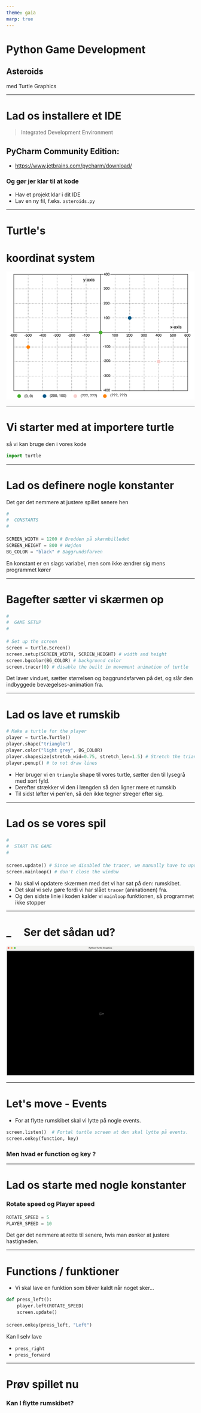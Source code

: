 ```yaml
---
theme: gaia
marp: true
---
```


# Python Game Development

## Asteroids

med Turtle Graphics

---

# Lad os installere et IDE

> Integrated Development Environment

## PyCharm Community Edition: 
- https://www.jetbrains.com/pycharm/download/

### Og gør jer klar til at kode

- Hav et projekt klar i dit IDE
- Lav en ny fil, f.eks. `asteroids.py`

---

# Turtle's 
# koordinat system

![bg contain](slide-resources/coordinate-system.svg)

---

# Vi starter med at importere turtle

så vi kan bruge den i vores kode

```python
import turtle
```

---

# Lad os definere nogle konstanter

Det gør det nemmere at justere spillet senere hen

```python
#
#  CONSTANTS
#

SCREEN_WIDTH = 1200 # Bredden på skærmbilledet
SCREEN_HEIGHT = 800 # Højden
BG_COLOR = "black" # Baggrundsfarven
```

En konstant er en slags variabel, men som ikke ændrer sig mens programmet kører

---

# Bagefter sætter vi skærmen op

```python
#
#  GAME SETUP
#

# Set up the screen
screen = turtle.Screen()
screen.setup(SCREEN_WIDTH, SCREEN_HEIGHT) # width and height
screen.bgcolor(BG_COLOR) # background color
screen.tracer(0) # disable the built in movement animation of turtle
```

Det laver vinduet, sætter størrelsen og baggrundsfarven på det, og slår den indbyggede bevægelses-animation fra.

---

# Lad os lave et rumskib

```python
# Make a turtle for the player
player = turtle.Turtle()
player.shape("triangle")
player.color("light grey", BG_COLOR)
player.shapesize(stretch_wid=0.75, stretch_len=1.5) # Stretch the triangle to be pointy
player.penup() # to not draw lines
```

- Her bruger vi en `triangle` shape til vores turtle, sætter den til lysegrå med sort fyld.
- Derefter strækker vi den i længden så den ligner mere et rumskib
- Til sidst løfter vi pen'en, så den ikke tegner streger efter sig.


---

# Lad os se vores spil

```python
#
#  START THE GAME
#

screen.update() # Since we disabled the tracer, we manually have to update the screen
screen.mainloop() # don't close the window
```

- Nu skal vi opdatere skærmen med det vi har sat på den: rumskibet.
- Det skal vi selv gøre fordi vi har slået `tracer` (aninationen) fra.
- Og den sidste linie i koden kalder vi `mainloop` funktionen, så programmet ikke stopper


---

# _     Ser det sådan ud?

![bg fit](slide-resources/asteroids-01-screenshot.png)

---

# Let's move - Events

- For at flytte rumskibet skal vi lytte på nogle events.
```python
screen.listen()  # Fortæl turtle screen at den skal lytte på events.
screen.onkey(function, key)
```

### Men hvad er function og key ?

---

# Lad os starte med nogle konstanter

### Rotate speed og Player speed

```python
ROTATE_SPEED = 5
PLAYER_SPEED = 10
```

Det gør det nemmere at rette til senere, hvis man øsnker at justere hastigheden.

---

# Functions / funktioner

- Vi skal lave en funktion som bliver kaldt når noget sker...
```python
def press_left():
    player.left(ROTATE_SPEED)
    screen.update()

screen.onkey(press_left, "Left")
```

Kan I selv lave
- `press_right`
- `press_forward`

---

# Prøv spillet nu

### Kan I flytte rumskibet?
